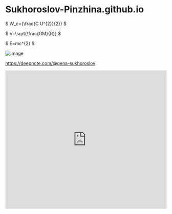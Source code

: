 # Sukhoroslov-Pinzhina.github.io


$ W_c={\frac{C U^{2}}{2}} $

$ V=\sqrt{\frac{GM}{R}} $

$ E=mc^{2} $

![image](https://user-images.githubusercontent.com/114376620/200225851-86e5e19d-6171-42e6-9f34-1bfd1d04796a.png)

https://deepnote.com/@gena-sukhoroslov

<iframe width="768" height="432" src="https://miro.com/app/live-embed/uXjVP_JjXXM=/?moveToViewport=243,-844,2234,1090&embedId=861839086480" frameborder="0" scrolling="no"
        

<div style="width: 100%;"><div style="position: relative; padding-bottom: 100.00%; padding-top: 0; height: 0;"><iframe title="Interactive image" frameborder="0" width="1200" height="1200" style="position: absolute; top: 0; left: 0; width: 100%; height: 100%;" src="https://view.genial.ly/6376ee6fd08e4e0018fe7af1" type="text/html" allowscriptaccess="always" allowfullscreen="true" scrolling="yes" allownetworking="all"></iframe> </div> </div>

